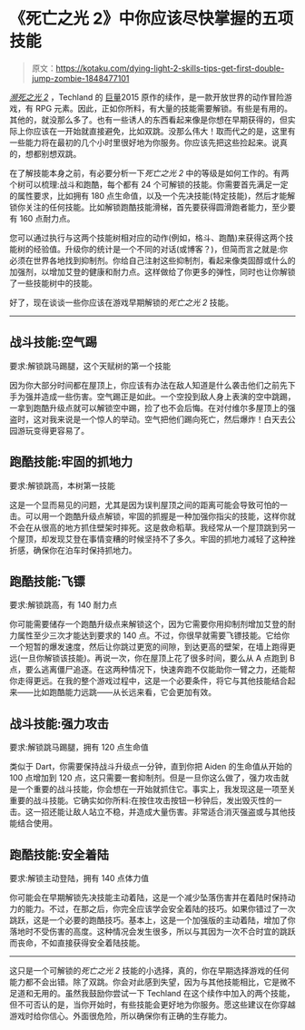 # 《死亡之光 2》中你应该尽快掌握的五项技能

> 原文：<https://kotaku.com/dying-light-2-skills-tips-get-first-double-jump-zombie-1848477101>

[*濒死之光 2*](https://kotaku.com/dying-light-2-kotaku-review-zombie-techland-open-world-1848456376) ，Techland 的 [巨量](https://kotaku.com/dying-light-2-will-take-500-hours-to-fully-complete-and-1848326833)2015 原作的续作，是一款开放世界的动作冒险游戏，有 RPG 元素。因此，正如你所料，有大量的技能需要解锁。有些是有用的。其他的，就没那么多了。也有一些诱人的东西看起来像是你想在早期获得的，但实际上你应该在一开始就直接避免，比如双跳。没那么伟大！取而代之的是，这里有一些能力将在最初的几个小时里很好地为你服务。你应该先把这些捡起来。说真的，想都别想双跳。



在了解技能本身之前，有必要分析一下*死亡之光 2* 中的等级是如何工作的。有两个树可以梳理:战斗和跑酷，每个都有 24 个可解锁的技能。你需要首先满足一定的属性要求，比如拥有 180 点生命值，以及一个先决技能(特定技能)，然后才能解锁你关注的任何技能。比如解锁跑酷技能滑梯，首先要获得圆滑跑者能力，至少要有 160 点耐力点。

您可以通过执行与这两个技能树相对应的动作(例如，格斗、跑酷)来获得这两个技能树的经验值。升级你的统计是一个不同的对话(或博客？)，但简而言之就是:你必须在世界各地找到抑制剂。你给自己注射这些抑制剂，看起来像类固醇或什么的加强剂，以增加艾登的健康和耐力点。这样做给了你更多的弹性，同时也让你解锁了一些技能树中的技能。

好了，现在谈谈一些你应该在游戏早期解锁的*死亡之光 2* 技能。

* * *

## **战斗技能:空气踢**

要求:解锁跳马踢腿，这个天赋树的第一个技能

因为你大部分时间都在屋顶上，你应该有办法在敌人知道是什么袭击他们之前先下手为强并造成一些伤害。空气踢正是如此。一个空投到敌人身上表演的空中跳踢，一拿到跑酷升级点就可以解锁空中踢，捡了也不会后悔。在对付维尔多屋顶上的强盗时，这对我来说是一个惊人的举动。空气把他们踢向死亡，然后爆炸！白天去公园游玩变得更容易了。

## **跑酷技能:牢固的抓地力**

要求:解锁跳高，本树第一技能

这是一个显而易见的问题，尤其是因为误判屋顶之间的距离可能会导致可怕的一击。可以用一个跑酷升级点解锁，牢固的抓握是一种加强你指尖的技能，这样你就不会在从很高的地方抓住壁架时摔死。这是救命稻草。我经常从一个屋顶跳到另一个屋顶，却发现艾登在事情变糟的时候坚持不了多久。牢固的抓地力减轻了这种挫折感，确保你在泊车时保持抓地力。

## **跑酷技能:飞镖**

要求:解锁跳高，有 140 耐力点

你可能需要储存一个跑酷升级点来解锁这个，因为它需要你用抑制剂增加艾登的耐力属性至少三次才能达到要求的 140 点。不过，你很早就需要飞镖技能。它给你一个短暂的爆发速度，然后让你跳过更宽的间隙，到达更高的壁架，在墙上跑得更远(一旦你解锁该技能)。再说一次，你在屋顶上花了很多时间，要么从 A 点跑到 B 点，要么逃离僵尸追逐。在这两种情况下，快速奔跑不仅能助你一臂之力，还能帮你走得更远。在我的整个游戏过程中，这是一个必要条件，将它与其他技能结合起来——比如跑酷能力远跳——从长远来看，它会更加有效。

## **战斗技能:强力攻击**

要求:解锁跳马踢腿，拥有 120 点生命值

类似于 Dart，你需要保持战斗升级点一分钟，直到你把 Aiden 的生命值从开始的 100 点增加到 120 点，这只需要一套抑制剂。但是一旦你这么做了，强力攻击就是一个重要的战斗技能，你会想在一开始就抓住它。事实上，我发现这是一项至关重要的战斗技能。它确实如你所料:在按住攻击按钮一秒钟后，发出毁灭性的一击。这一招还能让敌人站立不稳，并造成大量伤害。非常适合消灭强盗或与其他技能结合使用。

## **跑酷技能:安全着陆**

要求:解锁主动登陆，拥有 140 点体力值

你可能会在早期解锁先决技能主动着陆，这是一个减少坠落伤害并在着陆时保持动力的能力。不过，在那之后，你完全应该学会安全着陆的技巧。如果你错过了一次跳跃，这是一个必要的跑酷技巧。基本上，这是一个加强版的主动着陆，增加了你落地时不受伤害的高度。这种情况会发生很多，所以与其因为一次不合时宜的跳跃而丧命，不如直接获得安全着陆技能。

* * *

这只是一个可解锁的*死亡之光 2* 技能的小选择，真的，你在早期选择游戏的任何能力都不会出错。除了双跳。你会对此感到失望，因为与其他技能相比，它是微不足道和无用的。虽然我鼓励你尝试一下 Techland 在这个续作中加入的两个技能，但不可否认的是，当你开始时，有些技能会更好地为你服务。愿这些建议在你穿越游戏时给你信心。外面很危险，所以确保你有正确的生存能力。
